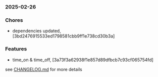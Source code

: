 ### 2025-02-26

### Chores
+ dependencies updated, [3bd2476915533ed1798581cbb9ff1e738cd30b3a]

### Features
+ time_on & time_off, [3a73f3a62938f1e857d89dfbcb7c93cf065754fd]

see <a href='https://github.com/mrjackwills/screen_control_frontend/blob/main/CHANGELOG.md'>CHANGELOG.md</a> for more details
